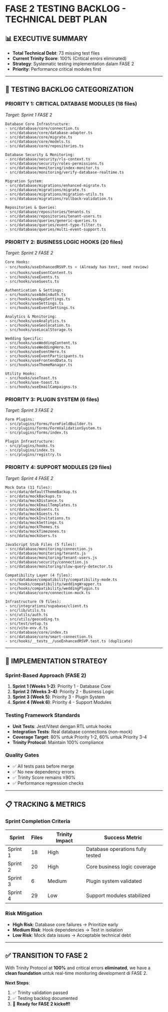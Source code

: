 # FASE 2 TESTING BACKLOG - TECHNICAL DEBT PLAN

## 📊 **EXECUTIVE SUMMARY**
- **Total Technical Debt**: 73 missing test files
- **Current Trinity Score**: 100% (Critical errors eliminated)
- **Strategy**: Systematic testing implementation dalam FASE 2
- **Priority**: Performance critical modules first

---

## 🎯 **TESTING BACKLOG CATEGORIZATION**

### **PRIORITY 1: CRITICAL DATABASE MODULES (18 files)**
*Target: Sprint 1 FASE 2*

```
Database Core Infrastructure:
- src/database/core/connection.ts
- src/database/core/database-adapter.ts 
- src/database/core/migrate.ts
- src/database/core/models.ts
- src/database/core/repositories.ts

Database Security & Monitoring:
- src/database/security/rls-context.ts
- src/database/security/roles-permissions.ts
- src/database/monitoring/index-monitor.ts
- src/database/monitoring/verify-database-realtime.ts

Migration System:
- src/database/migrations/enhanced-migrate.ts
- src/database/migrations/migrate.ts
- src/database/migrations/migration-utils.ts
- src/database/migrations/rollback-validation.ts

Repositories & Queries:
- src/database/repositories/tenants.ts
- src/database/repositories/tenant-users.ts
- src/database/queries/generic-queries.ts
- src/database/queries/event-type-filter.ts
- src/database/queries/multi-event-support.ts
```

### **PRIORITY 2: BUSINESS LOGIC HOOKS (20 files)** 
*Target: Sprint 2 FASE 2*

```
Core Hooks:
- src/hooks/useEnhancedRSVP.ts ⭐ (Already has test, need review)
- src/hooks/useEventContent.ts
- src/hooks/useEvents.ts
- src/hooks/useGuests.ts

Authentication & Settings:
- src/hooks/useAdminAuth.ts
- src/hooks/useAppSettings.ts
- src/hooks/useSettings.ts
- src/hooks/useEventSettings.ts

Analytics & Monitoring:
- src/hooks/useAnalytics.ts
- src/hooks/useGeolocation.ts
- src/hooks/useLocalStorage.ts

Wedding Specific:
- src/hooks/useWeddingContent.ts
- src/hooks/useWeddingHero.ts
- src/hooks/useEventHero.ts
- src/hooks/useEventParticipants.ts
- src/hooks/useFrontendData.ts
- src/hooks/useThemeManager.ts

Utility Hooks:
- src/hooks/useToast.ts
- src/hooks/use-toast.ts
- src/hooks/useEmailCampaigns.ts
```

### **PRIORITY 3: PLUGIN SYSTEM (6 files)**
*Target: Sprint 3 FASE 2*

```
Form Plugins:
- src/plugins/forms/FormFieldBuilder.ts
- src/plugins/forms/FormValidationSystem.ts
- src/plugins/forms/index.ts

Plugin Infrastructure:
- src/plugins/hooks.ts
- src/plugins/index.ts
- src/plugins/registry.ts
```

### **PRIORITY 4: SUPPORT MODULES (29 files)**
*Target: Sprint 4 FASE 2*

```
Mock Data (11 files):
- src/data/defaultThemeBackup.ts
- src/data/mockBackups.ts
- src/data/mockDistance.ts
- src/data/mockEmailTemplates.ts
- src/data/mockEvents.ts
- src/data/mockGuests.ts
- src/data/mockInvitations.ts
- src/data/mockSettings.ts
- src/data/mockThemes.ts
- src/data/mockTimezones.ts
- src/data/mockUsers.ts

JavaScript Stub Files (5 files):
- src/database/monitoring/connection.js
- src/database/monitoring/tenants.js
- src/database/monitoring/tenant-users.js
- src/database/security/connection.js
- src/database/monitoring/slow-query-detector.ts

Compatibility Layer (4 files):
- src/database/compatibility/compatibility-mode.ts
- src/hooks/compatibility/weddingWrapper.ts
- src/hooks/compatibility/weddingPlugin.ts
- src/database/core/connection-mock.ts

Infrastructure (9 files):
- src/integrations/supabase/client.ts
- src/lib/utils.ts
- src/utils/auth.ts
- src/utils/geocoding.ts
- src/test/setup.ts
- src/vite-env.d.ts
- src/database/core/index.ts
- src/database/core/smart-connection.ts
- src/hooks/__tests__/useEnhancedRSVP.test.ts (duplicate)
```

---

## 🚀 **IMPLEMENTATION STRATEGY**

### **Sprint-Based Approach (FASE 2)**
1. **Sprint 1 (Weeks 1-2)**: Priority 1 - Database Core
2. **Sprint 2 (Weeks 3-4)**: Priority 2 - Business Logic  
3. **Sprint 3 (Week 5)**: Priority 3 - Plugin System
4. **Sprint 4 (Week 6)**: Priority 4 - Support Modules

### **Testing Framework Standards**
- **Unit Tests**: Jest/Vitest dengan RTL untuk hooks
- **Integration Tests**: Real database connections (non-mock)
- **Coverage Target**: 80% untuk Priority 1-2, 60% untuk Priority 3-4
- **Trinity Protocol**: Maintain 100% compliance

### **Quality Gates**
- ✅ All tests pass before merge
- ✅ No new dependency errors  
- ✅ Trinity Score remains ≥90%
- ✅ Performance regression checks

---

## 📋 **TRACKING & METRICS**

### **Sprint Completion Criteria**
| Sprint | Files | Trinity Impact | Success Metric |
|--------|-------|-----------------|----------------|
| Sprint 1 | 18 | High | Database operations fully tested |
| Sprint 2 | 20 | High | Core business logic coverage |
| Sprint 3 | 6 | Medium | Plugin system validated |
| Sprint 4 | 29 | Low | Support modules stabilized |

### **Risk Mitigation**
- **High Risk**: Database core failures → Prioritize early
- **Medium Risk**: Hook dependencies → Test in isolation
- **Low Risk**: Mock data issues → Acceptable technical debt

---

## ✅ **TRANSITION TO FASE 2**
With Trinity Protocol at **100%** and critical errors **eliminated**, we have a **clean foundation** untuk real-time monitoring development di FASE 2.

**Next Steps**:
1. ✅ Trinity validation passed 
2. ✅ Testing backlog documented
3. 🚀 **Ready for FASE 2 kickoff!**